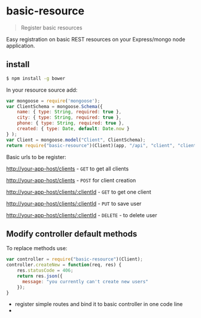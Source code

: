 # basic-resource

> Register basic resources

Easy registration on basic REST resources on your Express/mongo node application.

## install

```sh
$ npm install -g bower
```

In your resource source add:

```js
var mongoose = require('mongoose');
var ClientSchema = mongoose.Schema({
    name: { type: String, required: true },
    city: { type: String, required: true },
    phone: { type: String, required: true },
    created: { type: Date, default: Date.now }
} );
var Client = mongoose.model("Client", ClientSchema);
return require("basic-resource")(Client)(app, "/api", "client", "clients");
```

Basic urls to be register:

[http://your-app-host/clients]() - `GET` to get all clients

[http://your-app-host/clients]() - `POST` for client creation

[http://your-app-host/clients/:clientId]() - `GET` to get one client

[http://your-app-host/clients/:clientId]() - `PUT` to save user

[http://your-app-host/clients/:clientId]() - `DELETE` - to delete user

## Modify controller default methods

To replace methods use:

```js
var controller = require("basic-resource")(Client);
controller.createNew = function(req, res) {
    res.statusCode = 406;
    return res.json({
      message: "you currently can't create new users"
    });
}
```

* register simple routes and bind it to basic controller in one code line
* 

